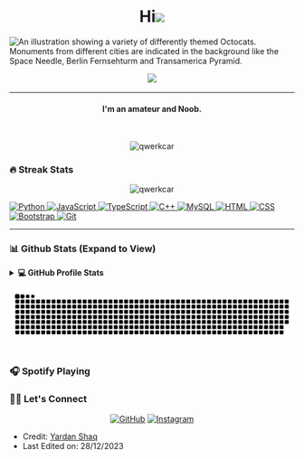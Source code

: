
<h1 align="center">Hi<img src="https://media.giphy.com/media/hvRJCLFzcasrR4ia7z/giphy.gif" width="35"></h1>

![An illustration showing a variety of differently themed Octocats. Monuments from different cities are indicated in the background like the Space Needle, Berlin Fernsehturm and Transamerica Pyramid.](https://user-images.githubusercontent.com/3369400/133268513-5bfe2f93-4402-42c9-a403-81c9e86934b6.jpeg)

<p align="center">
  <a href="https://github.com/eabdalmufid/readme-typing-svg"><img src="https://readme-typing-svg.herokuapp.com?lines=Im+Just+Noob;But+I+will+Keep+Learning;I%20|%20Like%20|%20CODING%20:);lets%20study;Together%20HEHEHE%20:)%20:)&center=true&width=500&height=50"></a>
</p>
<hr/>
<h4 align="center">I'm an amateur and Noob.</h4>
<br>
<p align="center"> <img src="https://komarev.com/ghpvc/?username=eabdalmufid8&label=Profile%20views&color=0e75b6&style=plastic" alt="qwerkcar" /> </p>



### 🔥 Streak Stats
<p align="center"><img src="https://github-readme-streak-stats.herokuapp.com/?user=eabdalmufid&theme=algolia" alt="qwerkcar"  /></p>

<p align="left"> 

  <a href="https://www.python.org" target="_blank">
    <img alt="Python" src="https://img.shields.io/badge/Python%20-%2314354C.svg?logo=python&logoColor=white">
  </a>
  <a href="https://www.javascript.com" target="_blank">
    <img alt="JavaScript" src="https://img.shields.io/badge/JavaScript%20-%2314354C.svg?logo=javascript&logoColor=white">
  </a>
  <a href="https://www.typescriptlang.org" target="_blank">
    <img alt="TypeScript" src="https://img.shields.io/badge/TypeScript%20-%2314354C.svg?logo=TypeScript&logoColor=white">
  </a>
  <a href="https://www.cplusplus.com" target="_blank">
    <img alt="C++" src="https://img.shields.io/badge/C++%20-%2314354C.svg?logo=c%2b%2b&logoColor=white">
  </a>
  <a href="https://www.mysql.com" target="_blank">
    <img alt="MySQL" src="https://img.shields.io/badge/SQL%20-%2314354C.svg?logo=MySQL&logoColor=white">
  </a>
  <a href="https://github.com/eabdalmufid" target="_blank">
    <img alt="HTML" src="https://img.shields.io/badge/HTML%20-%2314354C.svg?logo=html5&logoColor=white">
  </a>
  <a href="https://www.w3.org" target="_blank">
    <img alt="CSS" src="https://img.shields.io/badge/CSS%20-%2314354C.svg?logo=css3&logoColor=white">
  </a>
  <a href="https://getbootstrap.com" target="_blank">
    <img alt="Bootstrap" src="https://img.shields.io/badge/Bootstrap%20-%2314354C.svg?logo=bootstrap&logoColor=white">
  </a>
  <a href="https://git-scm.com" target="_blank">
    <img alt="Git" src="https://img.shields.io/badge/Git%20-%2314354C.svg?logo=git&logoColor=white">
  </a>

</p>



------

### 📊 Github Stats (Expand to View) 


<details> 
  <summary><b>💻 GitHub Profile Stats</b></summary>
  <br/>
  <p align="center">
    <a href="https://github.com/qwerkcar/github-readme-stats"><img alt="qwerkcar's Github Stats" src="https://github-readme-stats.vercel.app/api?username=qwerkcar&show_icons=true&count_private=true&theme=algolia" height="192px"/></a>
<br/>
  &nbsp;
	  <img src="https://github-readme-stats.vercel.app/api/top-langs?username=qwerkcar&show_icons=true&locale=en&layout=compact&theme=algolia" alt="qwerkcar" height="192px"/>
  <br/>
<br/>
  <b>Note:</b> Top languages is only a metric of the languages my public code consists of and doesn't reflect experience or skill level.
  </p>
</details>

</details>

<p align="center">
<img src="https://raw.githubusercontent.com/platane/platane/output/github-contribution-grid-snake-dark.svg" alt="nz" width="700"/>
</p>

### 🎧 Spotify Playing

<p align="center">
  <a style="border-radius:12px" src="https://open.spotify.com/embed/track/1hjRhYpWyqDpPahmSlUTlc?utm_source=generator&theme=0" width="100%" height="352" frameBorder="0" allowfullscreen="" allow="autoplay; clipboard-write; encrypted-media; fullscreen; picture-in-picture" loading="lazy"></a>
</p>

### 🙋‍♀️ Let's Connect
<p align="center">
	<a href="https://github.com/qwerkcar"><img src="https://img.icons8.com/bubbles/50/000000/github.png" alt="GitHub"/></a>
	<a href="https://instagram.com/yardanshaq"><img src="https://img.icons8.com/bubbles/50/000000/instagram.png" alt="Instagram"/></a>
	
</p>



* Credit: [Yardan Shaq](https://github.com/qwerkcar)
* Last Edited on: 28/12/2023








